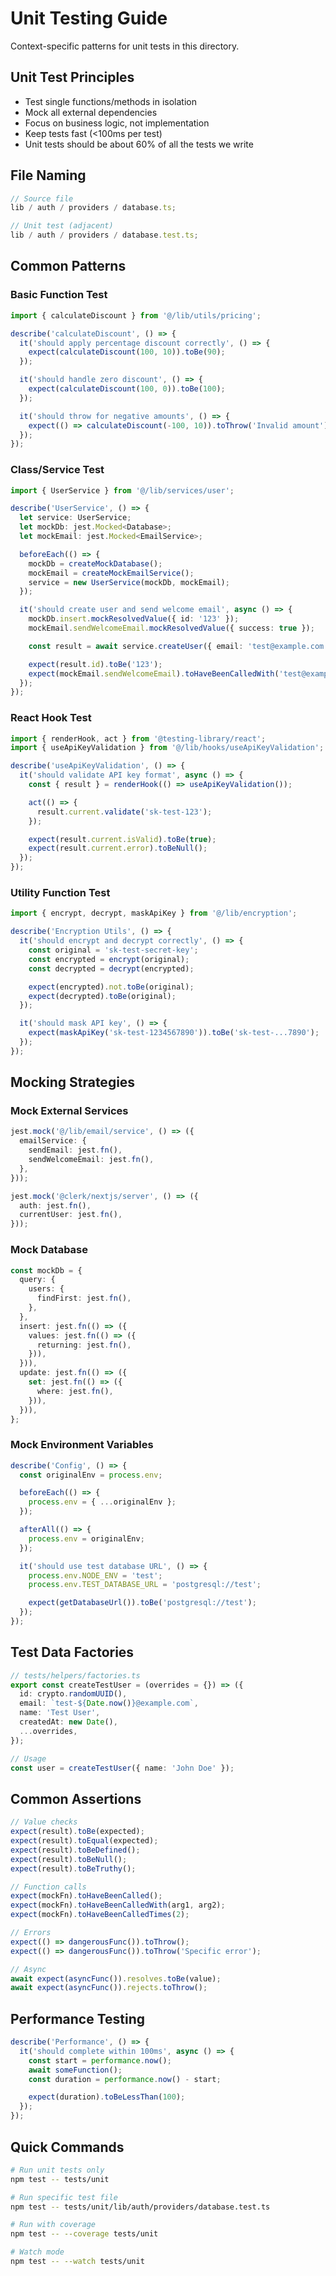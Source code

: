 # Unit Testing Guide

Context-specific patterns for unit tests in this directory.

## Unit Test Principles

- Test single functions/methods in isolation
- Mock all external dependencies
- Focus on business logic, not implementation
- Keep tests fast (<100ms per test)
- Unit tests should be about 60% of all the tests we write

## File Naming

```typescript
// Source file
lib / auth / providers / database.ts;

// Unit test (adjacent)
lib / auth / providers / database.test.ts;
```

## Common Patterns

### Basic Function Test

```typescript
import { calculateDiscount } from '@/lib/utils/pricing';

describe('calculateDiscount', () => {
  it('should apply percentage discount correctly', () => {
    expect(calculateDiscount(100, 10)).toBe(90);
  });

  it('should handle zero discount', () => {
    expect(calculateDiscount(100, 0)).toBe(100);
  });

  it('should throw for negative amounts', () => {
    expect(() => calculateDiscount(-100, 10)).toThrow('Invalid amount');
  });
});
```

### Class/Service Test

```typescript
import { UserService } from '@/lib/services/user';

describe('UserService', () => {
  let service: UserService;
  let mockDb: jest.Mocked<Database>;
  let mockEmail: jest.Mocked<EmailService>;

  beforeEach(() => {
    mockDb = createMockDatabase();
    mockEmail = createMockEmailService();
    service = new UserService(mockDb, mockEmail);
  });

  it('should create user and send welcome email', async () => {
    mockDb.insert.mockResolvedValue({ id: '123' });
    mockEmail.sendWelcomeEmail.mockResolvedValue({ success: true });

    const result = await service.createUser({ email: 'test@example.com' });

    expect(result.id).toBe('123');
    expect(mockEmail.sendWelcomeEmail).toHaveBeenCalledWith('test@example.com');
  });
});
```

### React Hook Test

```typescript
import { renderHook, act } from '@testing-library/react';
import { useApiKeyValidation } from '@/lib/hooks/useApiKeyValidation';

describe('useApiKeyValidation', () => {
  it('should validate API key format', async () => {
    const { result } = renderHook(() => useApiKeyValidation());

    act(() => {
      result.current.validate('sk-test-123');
    });

    expect(result.current.isValid).toBe(true);
    expect(result.current.error).toBeNull();
  });
});
```

### Utility Function Test

```typescript
import { encrypt, decrypt, maskApiKey } from '@/lib/encryption';

describe('Encryption Utils', () => {
  it('should encrypt and decrypt correctly', () => {
    const original = 'sk-test-secret-key';
    const encrypted = encrypt(original);
    const decrypted = decrypt(encrypted);

    expect(encrypted).not.toBe(original);
    expect(decrypted).toBe(original);
  });

  it('should mask API key', () => {
    expect(maskApiKey('sk-test-1234567890')).toBe('sk-test-...7890');
  });
});
```

## Mocking Strategies

### Mock External Services

```typescript
jest.mock('@/lib/email/service', () => ({
  emailService: {
    sendEmail: jest.fn(),
    sendWelcomeEmail: jest.fn(),
  },
}));

jest.mock('@clerk/nextjs/server', () => ({
  auth: jest.fn(),
  currentUser: jest.fn(),
}));
```

### Mock Database

```typescript
const mockDb = {
  query: {
    users: {
      findFirst: jest.fn(),
    },
  },
  insert: jest.fn(() => ({
    values: jest.fn(() => ({
      returning: jest.fn(),
    })),
  })),
  update: jest.fn(() => ({
    set: jest.fn(() => ({
      where: jest.fn(),
    })),
  })),
};
```

### Mock Environment Variables

```typescript
describe('Config', () => {
  const originalEnv = process.env;

  beforeEach(() => {
    process.env = { ...originalEnv };
  });

  afterAll(() => {
    process.env = originalEnv;
  });

  it('should use test database URL', () => {
    process.env.NODE_ENV = 'test';
    process.env.TEST_DATABASE_URL = 'postgresql://test';

    expect(getDatabaseUrl()).toBe('postgresql://test');
  });
});
```

## Test Data Factories

```typescript
// tests/helpers/factories.ts
export const createTestUser = (overrides = {}) => ({
  id: crypto.randomUUID(),
  email: `test-${Date.now()}@example.com`,
  name: 'Test User',
  createdAt: new Date(),
  ...overrides,
});

// Usage
const user = createTestUser({ name: 'John Doe' });
```

## Common Assertions

```typescript
// Value checks
expect(result).toBe(expected);
expect(result).toEqual(expected);
expect(result).toBeDefined();
expect(result).toBeNull();
expect(result).toBeTruthy();

// Function calls
expect(mockFn).toHaveBeenCalled();
expect(mockFn).toHaveBeenCalledWith(arg1, arg2);
expect(mockFn).toHaveBeenCalledTimes(2);

// Errors
expect(() => dangerousFunc()).toThrow();
expect(() => dangerousFunc()).toThrow('Specific error');

// Async
await expect(asyncFunc()).resolves.toBe(value);
await expect(asyncFunc()).rejects.toThrow();
```

## Performance Testing

```typescript
describe('Performance', () => {
  it('should complete within 100ms', async () => {
    const start = performance.now();
    await someFunction();
    const duration = performance.now() - start;

    expect(duration).toBeLessThan(100);
  });
});
```

## Quick Commands

```bash
# Run unit tests only
npm test -- tests/unit

# Run specific test file
npm test -- tests/unit/lib/auth/providers/database.test.ts

# Run with coverage
npm test -- --coverage tests/unit

# Watch mode
npm test -- --watch tests/unit
```
